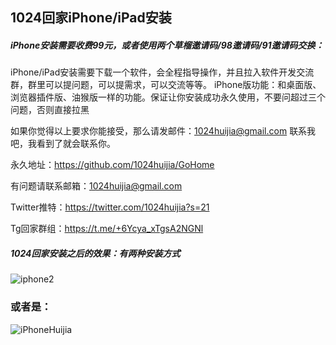 ## 1024回家iPhone/iPad安装

##### iPhone安装需要收费99元，或者使用两个草榴邀请码/98邀请码/91邀请码交换：

iPhone/iPad安装需要下载一个软件，会全程指导操作，并且拉入软件开发交流群，群里可以提问题，可以提需求，可以交流等等。
iPhone版功能：和桌面版、浏览器插件版、油猴版一样的功能。保证让你安装成功永久使用，不要问超过三个问题，否则直接拉黑   

如果你觉得以上要求你能接受，那么请发邮件：1024huijia@gmail.com 联系我吧，我看到了就会联系你。

永久地址：https://github.com/1024huijia/GoHome

有问题请联系邮箱：1024huijia@gmail.com 

Twitter推特：https://twitter.com/1024huijia?s=21 

Tg回家群组：https://t.me/+6Ycya_xTgsA2NGNl

##### 1024回家安装之后的效果：有两种安装方式

![iphone2](C:\Users\song\Pictures\回家\iphone2.jpg)





### 或者是：

![iPhoneHuijia](C:\Users\song\Pictures\回家\iPhoneHuijia.png)

